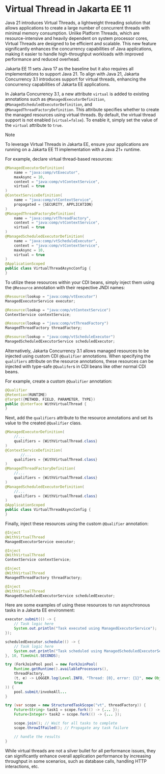 # Virtual Thread in Jakarta EE 11

Java 21 introduces Virtual Threads, a lightweight threading solution that allows applications to create a large number of concurrent threads with minimal memory consumption. Unlike Platform Threads, which are resource-intensive and heavily dependent on system processor cores, Virtual Threads are designed to be efficient and scalable. This new feature significantly enhances the concurrency capabilities of Java applications, making it easier to handle high-throughput workloads with improved performance and reduced overhead.

Jakarta EE 11 sets Java 17 as the baseline but it also requires all implementations to support Java 21. To align with Java 21, Jakarta Concurrency 3.1 introduces support for virtual threads, enhancing the concurrency capabilities of Jakarta EE applications.

In Jakarta Concurrency 3.1, a new attribute `virtual` is added to existing annotations such as `@ManagedExecutorDefinition`, `@ManagedScheduledExecutorDefinition`, and `@ManagedThreadFactoryDefinition`. This attribute specifies whether to create the managed resources using virtual threads. By default, the virtual thread support is not enabled (`virtual=false`). To enable it, simply set the value of the `virtual` attribute to `true`.

> [!NOTE]
> To leverage Virtual Threads in Jakarta EE, ensure your applications are running on a Jakarta EE 11 implementation with a Java 21+ runtime.

For example, declare virtual thread-based resources:

```java
@ManagedExecutorDefinition(
    name = "java:comp/vtExecutor",
    maxAsync = 10,
    context = "java:comp/vtContextService",
    virtual = true
)
@ContextServiceDefinition(
    name = "java:comp/vtContextService",
    propagated = {SECURITY, APPLICATION}
)
@ManagedThreadFactoryDefinition(
    name = "java:comp/vtThreadFactory",
    context = "java:comp/vtContextService",
    virtual = true
)
@ManagedScheduledExecutorDefinition(
    name = "java:comp/vtScheduleExecutor",
    context = "java:comp/vtContextService",
    maxAsync = 10,
    virtual = true
)
@ApplicationScoped
public class VirtualThreadAsyncConfig {
}
```

To utilize these resources within your CDI beans, simply inject them using the `@Resource` annotation with their respective JNDI names:

```java
@Resource(lookup = "java:comp/vtExecutor")
ManagedExecutorService executor;

@Resource(lookup = "java:comp/vtContextService")
ContextService contextService;

@Resource(lookup = "java:comp/vtThreadFactory")
ManagedThreadFactory threadFactory;

@Resource(lookup = "java:comp/vtScheduleExecutor")
ManagedScheduledExecutorService scheduledExecutor;
```

Alternatively, Jakarta Concurrency 3.1 allows managed resources to be injected using custom CDI `@Qualifier` annotations. When specifying the `qualifiers` attribute on the resource annotations, these resources can be injected with type-safe `@Qualifer`s in CDI beans like other normal CDI beans. 

For example, create a custom `@Qualifier` annotation:

```java
@Qualifier
@Retention(RUNTIME)
@Target({METHOD, FIELD, PARAMETER, TYPE})
public @interface WithVirtualThread {
}
```

Next, add the `qualifiers` attribute to the resource annotations and set its value to the created `@Qualifier` class.

```java
@ManagedExecutorDefinition(
    //...
    qualifiers = {WithVirtualThread.class}
)
@ContextServiceDefinition(
       //...
    qualifiers = {WithVirtualThread.class}
)
@ManagedThreadFactoryDefinition(
    //...
    qualifiers = {WithVirtualThread.class}
)
@ManagedScheduledExecutorDefinition(
    //...
    qualifiers = {WithVirtualThread.class}
)
@ApplicationScoped
public class VirtualThreadAsyncConfig {
}
```

Finally, inject these resources using the custom `@Qualifier` annotation:

```java
@Inject
@WithVirtualThread
ManagedExecutorService executor;

@Inject
@WithVirtualThread
ContextService contextService;

@Inject
@WithVirtualThread
ManagedThreadFactory threadFactory;

@Inject
@WithVirtualThread
ManagedScheduledExecutorService scheduledExecutor;
```

Here are some examples of using these resources to run asynchronous tasks in a Jakarta EE environment:

```java
executor.submit(() -> {
    // Task logic here
    System.out.println("Task executed using ManagedExecutorService");
});

scheduledExecutor.schedule(() -> {
    // Task logic here
    System.out.println("Task scheduled using ManagedScheduledExecutorService");
}, 10, TimeUnit.SECONDS);

try (ForkJoinPool pool = new ForkJoinPool(
    Runtime.getRuntime().availableProcessors(),
    threadFactory,
    (t, e) -> LOGGER.log(Level.INFO, "Thread: {0}, error: {1}", new Object[]{t.getName(), e.getMessage()}),
    true
)) {
    pool.submit/invokeAll...
}

try (var scope = new StructuredTaskScope("vt", threadFactory)) {
    Future<String> task1 = scope.fork(() -> {... });
    Future<Integer> task2 = scope.fork(() -> {... });

    scope.join(); // Wait for all tasks to complete
    scope.throwIfFailed(); // Propagate any task failure

    // handle the results
}
```

While virtual threads are not a silver bullet for all performance issues, they can significantly enhance overall application performance by increasing throughput in some scenarios, such as database calls, handling HTTP interactions, etc.
